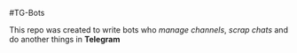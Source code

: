 #TG-Bots 

This repo was created to write bots who *manage channels*, *scrap chats* and do another things in **Telegram**
